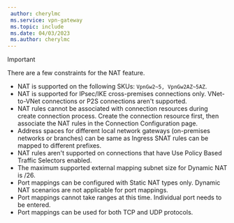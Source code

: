 ```yaml
---
 author: cherylmc
 ms.service: vpn-gateway
 ms.topic: include
 ms.date: 04/03/2023
 ms.author: cherylmc
---
```


> [!IMPORTANT]
> There are a few constraints for the NAT feature.

* NAT is supported on the following SKUs: `VpnGw2~5, VpnGw2AZ~5AZ`.
* NAT is supported for IPsec/IKE cross-premises connections only. VNet-to-VNet connections or P2S connections aren't supported.
* NAT rules cannot be associated with connection resources during create connection process. Create the connection resource first, then associate the NAT rules in the Connection Configuration page.
* Address spaces for different local network gateways (on-premises networks or branches) can be same as Ingress SNAT rules can be mapped to different prefixes.
* NAT rules aren't supported on connections that have Use Policy Based Traffic Selectors enabled.
* The maximum supported external mapping subnet size for Dynamic NAT is /26.
* Port mappings can be configured with Static NAT types only. Dynamic NAT scenarios are not applicable for port mappings.
* Port mappings cannot take ranges at this time. Individual port needs to be entered.
* Port mappings can be used for both TCP and UDP protocols.
